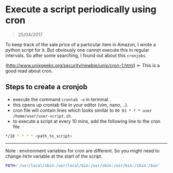 # Execute a script periodically using cron
> 25/04/2017

To keep track of the sale price of a particular item in Amazon, I wrote a python script for it.
But obviously one cannot execute this in regular intervals. So after some searching, I found out about this `cronjobs`.

(http://www.unixgeeks.org/security/newbie/unix/cron-1.html) <- This is a good read about cron.

## Steps to create a cronjob
- execute the command `crontab -e` in terminal.
- this opens up crontab file in your editor (vim, nano, ..).
- cron file will contain lines which looks similar to `00 01 * * * user /home/user/user-script.sh`.
- to execute a script at every 10 mins, add the following line to the cron file
```bash
*/10 * * * * <path_to_script>
```

--------------------------------------

Note : environment variables for cron are different. So you might need to change `PATH` variable at the start of the script.
```bash
PATH='/usr/local/sbin:/usr/local/bin:/usr/sbin:/usr/bin:/sbin:/bin'
```

